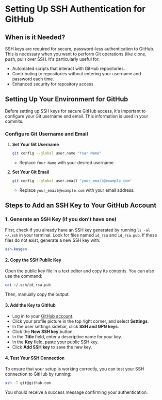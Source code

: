 # Setting Up SSH Authentication for GitHub

## When is it Needed?

SSH keys are required for secure, password-less authentication to GitHub. This is necessary when you want to perform Git operations (like clone, push, pull) over SSH. It's particularly useful for:

- Automated scripts that interact with GitHub repositories.
- Contributing to repositories without entering your username and password each time.
- Enhanced security for repository access.

## Setting Up Your Environment for GitHub

Before setting up SSH keys for secure GitHub access, it's important to configure your Git username and email. This information is used in your commits.

### Configure Git Username and Email

1. **Set Your Git Username**

     ```bash
     git config --global user.name "Your Name"
     ```
     
   - Replace `Your Name` with your desired username.

2. **Set Your Git Email**

     ```bash
     git config --global user.email "your_email@example.com"
     ```
     
   - Replace `your_email@example.com` with your email address.

## Steps to Add an SSH Key to Your GitHub Account

### 1. Generate an SSH Key (if you don't have one)

First, check if you already have an SSH key generated by running `ls -al ~/.ssh` in your terminal. Look for files named `id_rsa` and `id_rsa.pub`. If these files do not exist, generate a new SSH key with:

```bash
ssh-keygen
```

#### 2. Copy the SSH Public Key

Open the public key file in a text editor and copy its contents. You can also use the command:

```bash
cat ~/.ssh/id_rsa.pub
```

Then, manually copy the output.

#### 3. Add the Key to GitHub

- Log in to your [GitHub account](https://github.com).
- Click your profile picture in the top right corner, and select **Settings**.
- In the user settings sidebar, click **SSH and GPG keys**.
- Click the **New SSH key** button.
- In the **Title** field, enter a descriptive name for your key.
- In the **Key** field, paste your public SSH key.
- Click **Add SSH key** to save the new key.

#### 4. Test Your SSH Connection

To ensure that your setup is working correctly, you can test your SSH connection to GitHub by running:

```bash
ssh -T git@github.com
```
You should receive a success message confirming your authentication.
